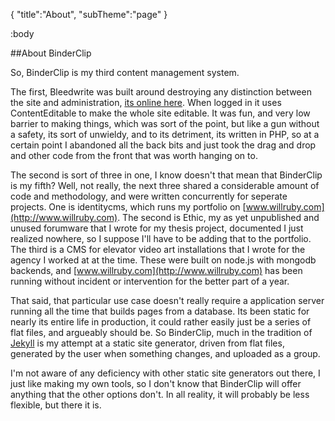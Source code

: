 {
	"title":"About",
	"subTheme":"page"
}

:body

##About BinderClip

So, BinderClip is my third content management system.

The first, Bleedwrite was built around destroying any distinction between the site and administration, [its online here](http://bleedwrite.willruby.com/). When logged in it uses ContentEditable to make the whole site editable. It was fun, and very low barrier to making things, which was sort of the point, but like a gun without a safety, its sort of unwieldy, and to its detriment, its written in PHP, so at a certain point I abandoned all the back bits and just took the drag and drop and other code from the front that was worth hanging on to.

The second is sort of three in one, I know doesn't that mean that BinderClip is my fifth? Well, not really, the next three shared a considerable amount of code and methodology, and were written concurrently for seperate projects. One is identitycms, which runs my portfolio on [www.willruby.com](http://www.willruby.com). The second is Ethic, my as yet unpublished and unused forumware that I wrote for my thesis project, documented I just realized nowhere, so I suppose I'll have to be adding that to the portfolio. The third is a CMS for elevator video art installations that I wrote for the agency I worked at at the time. These were built on node.js with mongodb backends, and [www.willruby.com](http://www.willruby.com) has been running without incident or intervention for the better part of a year.

That said, that particular use case doesn't really require a application server running all the time that builds pages from a database. Its been static for nearly its entire life in production, it could rather easily just be a series of flat files, and argueably should be. So BinderClip, much in the tradition of [Jekyll](https://github.com/mojombo/jekyll) is my attempt at a static site generator, driven from flat files, generated by the user when something changes, and uploaded as a group.

I'm not aware of any deficiency with other static site generators out there, I just like making my own tools, so I don't know that BinderClip will offer anything that the other options don't. In all reality, it will probably be less flexible, but there it is.